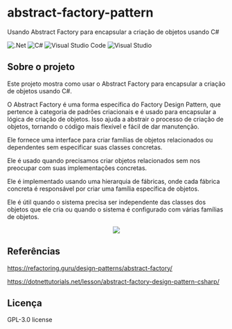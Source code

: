 # abstract-factory-pattern
Usando Abstract Factory para encapsular a criação de objetos usando C#

![.Net](https://img.shields.io/badge/.NET-5C2D91?style=for-the-badge&logo=.net&logoColor=white)
![C#](https://img.shields.io/badge/c%23-%23239120.svg?style=for-the-badge&logo=c-sharp&logoColor=white)
![Visual Studio Code](https://img.shields.io/badge/Visual%20Studio%20Code-0078d7.svg?style=for-the-badge&logo=visual-studio-code&logoColor=white)
![Visual Studio](https://img.shields.io/badge/Visual%20Studio-5C2D91.svg?style=for-the-badge&logo=visual-studio&logoColor=white)

## Sobre o projeto
Este projeto mostra como usar o Abstract Factory para encapsular a criação de objetos usando C#.

O Abstract Factory é uma forma específica do Factory Design Pattern, que pertence à categoria de padrões criacionais e é usado para encapsular a lógica de criação de objetos. Isso ajuda a abstrair o processo de criação de objetos, tornando o código mais flexível e fácil de dar manutenção.

Ele fornece uma interface para criar famílias de objetos relacionados ou dependentes sem especificar suas classes concretas.

Ele é usado quando precisamos criar objetos relacionados sem nos preocupar com suas implementações concretas.

Ele é implementado usando uma hierarquia de fábricas, onde cada fábrica concreta é responsável por criar uma família específica de objetos.

Ele é útil quando o sistema precisa ser independente das classes dos objetos que ele cria ou quando o sistema é configurado com várias famílias de objetos.

<div align="center">
    <img src="https://github.com/jfs-dev/abstract-factory-pattern/assets/54154628/6740a850-dfb5-4adc-8f01-b4e054b78daa"</img>
</div>

## Referências
https://refactoring.guru/design-patterns/abstract-factory/

https://dotnettutorials.net/lesson/abstract-factory-design-pattern-csharp/

## Licença
GPL-3.0 license
